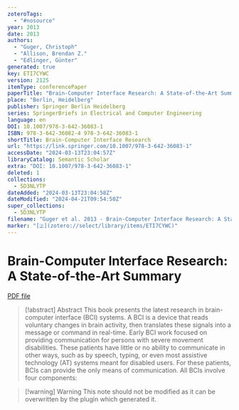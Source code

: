 ```yaml
---
zoteroTags:
  - "#nosource"
year: 2013
date: 2013
authors:
  - "Guger, Christoph"
  - "Allison, Brendan Z."
  - "Edlinger, Günter"
generated: true
key: ETI7CYWC
version: 2125
itemType: conferencePaper
paperTitle: "Brain-Computer Interface Research: A State-of-the-Art Summary"
place: "Berlin, Heidelberg"
publisher: Springer Berlin Heidelberg
series: SpringerBriefs in Electrical and Computer Engineering
language: en
DOI: 10.1007/978-3-642-36083-1
ISBN: 978-3-642-36082-4 978-3-642-36083-1
shortTitle: Brain-Computer Interface Research
url: "https://link.springer.com/10.1007/978-3-642-36083-1"
accessDate: "2024-03-13T23:04:57Z"
libraryCatalog: Semantic Scholar
extra: "DOI: 10.1007/978-3-642-36083-1"
deleted: 1
collections:
  - 5D3NLYTP
dateAdded: "2024-03-13T23:04:58Z"
dateModified: "2024-04-21T09:54:50Z"
super_collections:
  - 5D3NLYTP
filename: "Guger et al. 2013 - Brain-Computer Interface Research: A State-of-the-Art Summary.pdf"
marker: "[🇿](zotero://select/library/items/ETI7CYWC)"
---
```

# Brain-Computer Interface Research: A State-of-the-Art Summary

[PDF file](/Papers/PDFs/Guger%20et%20al.%202013%20-%20Brain-Computer%20Interface%20Research:%20A%20State-of-the-Art%20Summary.pdf)

> [!abstract] Abstract
> This book presents the latest research in brain-computer interface (BCI) systems. A BCI is a device that reads voluntary changes in brain activity, then translates these signals into a message or command in real-time. Early BCI work focused on providing communication for persons with severe movement disabilities. These patients have little or no ability to communicate in other ways, such as by speech, typing, or even most assistive technology (AT) systems meant for disabled users. For these patients, BCIs can provide the only means of communication. All BCIs involve four components:

>[!warning] Warning
> This note should not be modified as it can be overwritten by the plugin which generated it.

